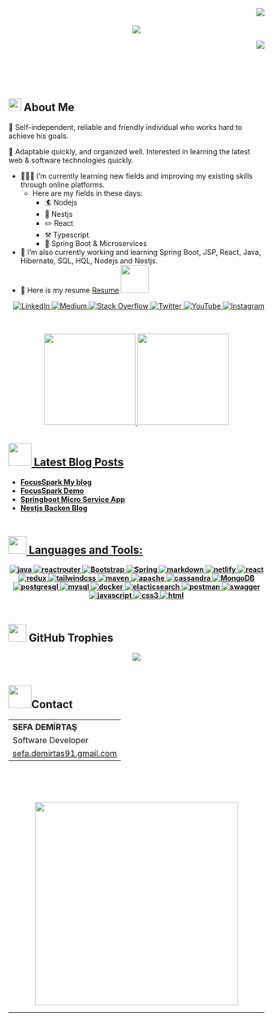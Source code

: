 

<!-- Header:START -->

<p align="center">
   <img align="right" src="https://komarev.com/ghpvc/?username=tugsef&&style=plastics&&color=yellow" />
  <br>
    <br>
   <img src="https://i.imgur.com/A6bWGFl.gif"/>

</p>

<p style="style="text-align:right;"">
    <img align="right" src="https://quotes-github-readme.vercel.app/api?type=horizontal&theme=radical" />
</p>

</br>
</br>
</br>
</br>

<!-- Header:END -->

<!-- ABOUT-ME:START -->
</br>

##  <img  src="https://www.animatedimages.org/data/media/53/animated-book-image-0035.gif" width="25" height="25"/> About Me
🙏 Self-independent, reliable and friendly individual who works hard to achieve his goals.

🚀 Adaptable quickly, and organized well. Interested in learning the latest web & software technologies quickly.
- 👨🏽‍💻 I’m currently learning new fields and improving my existing skills through online platforms.
    - Here are my fields in these days:
        - 🏄 Nodejs
        - 🐅 Nestjs
        - ✏️ React
        - ⚒️ Typescript
        - 🔧 Spring Boot & Microservices
- 📶  I’m also currently working and learning Spring Boot, JSP, React, Java, Hibernate, SQL, HQL, Nodejs and Nestjs.
- 📰 Here is my resume [Resume](https://github.com/tugsef/tugsef/blob/main/Resume.md)  <img  src="https://www.animatedimages.org/data/media/1096/animated-click-here-sign-and-button-image-0040.gif" width="55" height="55"/>

<p align="right">
   <a href="https://linkedin.com/in/sefa-demirtas">
      <img alt="LinkedIn" src="https://img.shields.io/badge/LinkedIn-%230077B5.svg?logo=linkedin&logoColor=white"/>
   </a>
   <a href="https://medium.com/@tugsef">
      <img alt="Medium" src="https://img.shields.io/badge/Medium-12100E?logo=medium&logoColor=white"/>
   </a>
   <a href="https://stackoverflow.com/users/14768745">
      <img alt="Stack Overflow" src="https://img.shields.io/badge/-Stackoverflow-FE7A16?logo=stack-overflow&logoColor=white"/>
   </a>
   <a href="https://twitter.com/SefaDemirtas91">
      <img alt="Twitter" src="https://img.shields.io/badge/Twitter-%231DA1F2.svg?logo=Twitter&logoColor=white"/>
   </a>
   <a href="https://www.youtube.com/@sefa-demirtas">
      <img alt="YouTube" src="https://img.shields.io/badge/YouTube-%23FF0000.svg?logo=YouTube&logoColor=white"/>
   </a>
   <a href="https://instagram.com/sefademirtas944">
      <img alt="Instagram" src="https://img.shields.io/badge/Instagram-%23E4405F.svg?logo=Instagram&logoColor=white"/>
   </a>
</p>
<a href="https://www.animatedimages.org/cat-lines-562.htm">
   <img src="https://www.animatedimages.org/data/media/562/animated-line-image-0384.gif" border="0" alt="animated-line-image-0384" width="1920" height="2"/></a>

<!-- ABOUT-ME:END -->
<a href="https://www.animatedimages.org/cat-lines-562.htm"><img src="https://www.animatedimages.org/data/media/562/animated-line-image-0384.gif" border="0" alt="animated-line-image-0384" width="1920" height="2"/>
<div align="center">
  <a href="https://github.com/claytoneduard">
  <img height="180em" src="https://github-readme-stats.vercel.app/api?username=tugsef&show_icons=true&theme=dark&include_all_commits=true&count_private=true"/>
  <img height="180em" src="https://github-readme-stats.vercel.app/api/top-langs/?username=tugsef&layout=compact&langs_count=7&theme=dark"/>
</div>
     <b/>
<a href="https://www.animatedimages.org/cat-lines-562.htm">
   <img src="https://www.animatedimages.org/data/media/562/animated-line-image-0384.gif" border="0" alt="animated-line-image-0384" width="1920" height="2"/></a>
<a href="https://www.animatedimages.org/cat-lines-562.htm"><img src="https://www.animatedimages.org/data/media/562/animated-line-image-0384.gif" border="0" alt="animated-line-image-0384" width="1920" height="2"/>
   
<!-- BLOG-POST:START -->

## <img  src="https://www.animatedimages.org/data/media/318/animated-computer-smiley-image-0081.gif" width="45" height="45"/>  Latest Blog Posts

- [FocusSpark My blog](https://github.com/tugsef/client-blog)
- [FocusSpark Demo](https://focusspark.vercel.app)
- [Springboot Micro Service App](https://github.com/tugsef/microservice-app) 
- [Nestjs Backen Blog](https://github.com/tugsef/backend-blog)

<!-- BLOG-POST:END -->

<!-- ANIMATION:START-->

<a href="https://www.animatedimages.org/cat-lines-562.htm">
   <img src="https://www.animatedimages.org/data/media/562/animated-line-image-0384.gif" border="0" alt="animated-line-image-0384" width="1920" height="2"/></a>
<a href="https://www.animatedimages.org/cat-lines-562.htm"><img src="https://www.animatedimages.org/data/media/562/animated-line-image-0384.gif" border="0" alt="animated-line-image-0384" width="1920" height="2"/>

<!-- ANIMATION:END-->

<!-- LANGUAGES-AND-TOOLS:START-->

## <img src="https://media2.giphy.com/media/QssGEmpkyEOhBCb7e1/giphy.gif?cid=ecf05e47a0n3gi1bfqntqmob8g9aid1oyj2wr3ds3mg700bl&rid=giphy.gif" width="35" height="35"> Languages and Tools:

<p align="center">
  <img alt="java" src="https://img.shields.io/badge/java-%23ED8B00.svg?style=for-the-badge&logo=java&logoColor=white"/>
  <img alt="reactrouter" src="https://img.shields.io/badge/React_Router-CA4245?style=for-the-badge&logo=react-router&logoColor=white"/>
  <img alt="Bootstrap" src="https://img.shields.io/badge/bootstrap-%23563D7C.svg?style=for-the-badge&logo=bootstrap&logoColor=white"/>
  <img alt="Spring" src="https://img.shields.io/badge/spring-%236DB33F.svg?style=for-the-badge&logo=spring&logoColor=white"/>
  <img alt="markdown" src="https://img.shields.io/badge/markdown-%23000000.svg?style=for-the-badge&logo=markdown&logoColor=white"/>
  <img alt="netlify" src="https://img.shields.io/badge/netlify-%23000000.svg?style=for-the-badge&logo=netlify&logoColor=#00C7B7"/>
  <img alt="react" src="https://img.shields.io/badge/react-%2320232a.svg?style=for-the-badge&logo=react&logoColor=%2361DAFB"/>
  <img alt="redux" src="https://img.shields.io/badge/redux-%23593d88.svg?style=for-the-badge&logo=redux&logoColor=white"/>
  <img alt="tailwindcss" src="https://img.shields.io/badge/tailwindcss-%2338B2AC.svg?style=for-the-badge&logo=tailwind-css&logoColor=white"/>
  <img alt="maven" src="https://img.shields.io/badge/Apache%20Maven-C71A36?style=for-the-badge&logo=Apache%20Maven&logoColor=white"/>
  <img alt="apache" src="https://img.shields.io/badge/apache-%23D42029.svg?style=for-the-badge&logo=apache&logoColor=white"/>
  <img alt="cassandra" src="https://img.shields.io/badge/cassandra-%231287B1.svg?style=for-the-badge&logo=apache-cassandra&logoColor=white"/>
  <img alt="MongoDB" src="https://img.shields.io/badge/MongoDB-%234ea94b.svg?style=for-the-badge&logo=mongodb&logoColor=white"/>
  <img alt="postgresql" src="https://img.shields.io/badge/postgres-%23316192.svg?style=for-the-badge&logo=postgresql&logoColor=white"/>
  <img alt="mysql" src="https://img.shields.io/badge/mysql-%2300f.svg?style=for-the-badge&logo=mysql&logoColor=white"/>
  <img alt="docker" src="https://img.shields.io/badge/docker-%230db7ed.svg?style=for-the-badge&logo=docker&logoColor=white"/>
  <img alt="elacticsearch" src="https://img.shields.io/badge/-ElasticSearch-005571?style=for-the-badge&logo=elasticsearch"/>
  <img alt="postman" src="https://img.shields.io/badge/Postman-FF6C37?style=for-the-badge&logo=postman&logoColor=white"/>
  <img alt="swagger" src="https://img.shields.io/badge/-Swagger-%23Clojure?style=for-the-badge&logo=swagger&logoColor=white"/>
  <img alt="javascript" src="https://img.shields.io/badge/javascript-%23323330.svg?style=for-the-badge&logo=javascript&logoColor=%23F7DF1E"/>
  <img alt="css3" src="https://img.shields.io/badge/css3-%231572B6.svg?style=for-the-badge&logo=css3&logoColor=white"/>
  <img alt="html" src="https://img.shields.io/badge/html5-%23E34F26.svg?style=for-the-badge&logo=html5&logoColor=white"/>
</p>

<a href="https://www.animatedimages.org/cat-lines-562.htm"><img src="https://www.animatedimages.org/data/media/562/animated-line-image-0384.gif" border="0" alt="animated-line-image-0384" width="1920" height="2"/></a>
<a href="https://www.animatedimages.org/cat-lines-562.htm"><img src="https://www.animatedimages.org/data/media/562/animated-line-image-0384.gif" border="0" alt="animated-line-image-0384" width="1920" height="2"/></a>

<!-- LANGUAGES-AND-TOOLS:END-->

<!-- GITHUB-TROPHIES:START-->

## <img src="https://www.animatedimages.org/data/media/1353/animated-medal-image-0019.gif" width="35" height="35"/>  GitHub Trophies

<p align="center">
   <img src="https://github-profile-trophy.vercel.app/?username=tugsef&theme=chalk&no-frame=true&no-bg=true&margin-w=4"/>
</p>



<a href="https://www.animatedimages.org/cat-lines-562.htm"><img src="https://www.animatedimages.org/data/media/562/animated-line-image-0384.gif" border="0" alt="animated-line-image-0384" width="1920" height="2"/></a>
<a href="https://www.animatedimages.org/cat-lines-562.htm"><img src="https://www.animatedimages.org/data/media/562/animated-line-image-0384.gif" border="0" alt="animated-line-image-0384" width="1920" height="2"/></a>

<!-- GITHUB-TROPHIES:END-->

<!-- CONTACT:START-->

## <img src="https://www.animatedimages.org/data/media/235/animated-email-image-0597.gif" width="45" height="45"/>Contact

<p align="center">
<table align="center">
  <tr align="left">
    <th><b>SEFA DEMİRTAŞ</b></th>
  </tr>
  <tr>
    <td>Software Developer</td>
  </tr>
  <tr>
    <td><a href="mailto:sefa.demirtas91@gmail.com">sefa.demirtas91.gmail.com</a></td>
  </tr>
</table>
</p>

<br>
<!-- CONTACT:END-->

<!-- RANDON-IMAGES:START-->

<p align="center">

  <br/>
  <br/>

   <img style="height: 400px" src='https://randommeme-five.vercel.app/' align="center"/> 

</p>


---

<!-- RANDON-IMAGES:END-->





